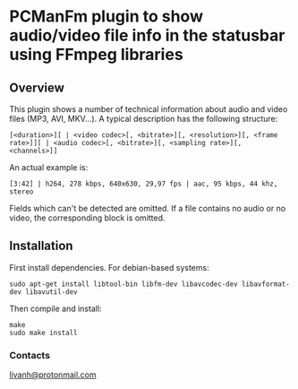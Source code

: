 # PCManFm plugin to show audio/video file info in the statusbar using FFmpeg libraries

## Overview

This plugin shows a number of technical information about audio and video files (MP3, AVI, MKV...). A typical description has the following structure:
```
[<duration>][ | <video codec>[, <bitrate>][, <resolution>][, <frame rate>]][ | <audio codec>[, <bitrate>][, <sampling rate>][, <channels>]] 
```
An actual example is:
```
[3:42] | h264, 278 kbps, 640x630, 29,97 fps | aac, 95 kbps, 44 khz, stereo
```
Fields which can't be detected are omitted. If a file contains no audio or no video, the corresponding block is omitted. 

## Installation

First install dependencies. For debian-based systems:
```
sudo apt-get install libtool-bin libfm-dev libavcodec-dev libavformat-dev libavutil-dev
```
Then compile and install:
```
make
sudo make install
```

### Contacts
<livanh@protonmail.com>
